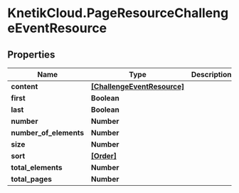 # KnetikCloud.PageResourceChallengeEventResource

## Properties
Name | Type | Description | Notes
------------ | ------------- | ------------- | -------------
**content** | [**[ChallengeEventResource]**](ChallengeEventResource.md) |  | [optional] 
**first** | **Boolean** |  | [optional] 
**last** | **Boolean** |  | [optional] 
**number** | **Number** |  | [optional] 
**number_of_elements** | **Number** |  | [optional] 
**size** | **Number** |  | [optional] 
**sort** | [**[Order]**](Order.md) |  | [optional] 
**total_elements** | **Number** |  | [optional] 
**total_pages** | **Number** |  | [optional] 


